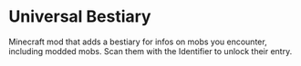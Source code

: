 # Universal Bestiary

Minecraft mod that adds a bestiary for infos on mobs you encounter, including modded mobs. Scan them with the Identifier to unlock their entry.
